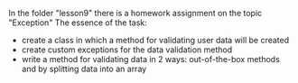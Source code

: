 In the folder "lesson9" there is a homework assignment on the topic "Exception" 
The essence of the task:
- create a class in which a method for validating user data will be created
- create custom exceptions for the data validation method
- write a method for validating data in 2 ways: out-of-the-box methods and by splitting data into an array
